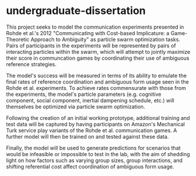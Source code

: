undergraduate-dissertation
==========================

This project seeks to model the communication experiments presented in Rohde et al.'s 2012 "Communicating with Cost-based Implicature: a Game-Theoretic Approach to Ambiguity" as particle swarm optimization tasks. Pairs of participants in the experiments will be represented by pairs of interacting particles within the swarm, which will attempt to jointly maximize their score in communcation games by coordinating their use of ambiguous reference strategies. 

The model's success will be measured in terms of its ability to emulate the final rates of reference coordination and ambiguous form usage seen in the Rohde et al. experiments. To achieve rates commensurate with those from the experiments, the model's particle parameters (e.g. cognitive component, social component, inertial dampening schedule, etc.) will themselves be optimized via particle swarm optimization.

Following the creation of an initial working prototype, additional training and test data will be captured by having participants on Amazon's Mechanical Turk service play variants of the Rohde et al. communication games. A further model will then be trained on and tested against these data.

Finally, the model will be used to generate predictions for scenarios that would be infeasible or impossible to test in the lab, with the aim of shedding light on how factors such as varying group sizes, group interactions, and shifting referential cost affect coordination of ambiguous form usage.
